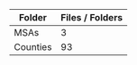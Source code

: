 | Folder   |   Files / Folders |
|----------|-------------------|
| MSAs     |                 3 |
| Counties |                93 |